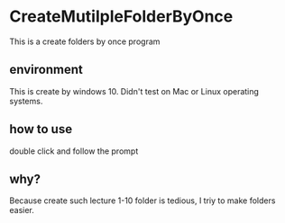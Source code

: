 # CreateMutilpleFolderByOnce
This is a create folders by once program

## environment
This is create by windows 10. Didn't test on Mac or Linux operating systems.

## how to use
double click and follow the prompt

## why?
Because create such lecture 1-10 folder is tedious, I triy to make folders easier.
